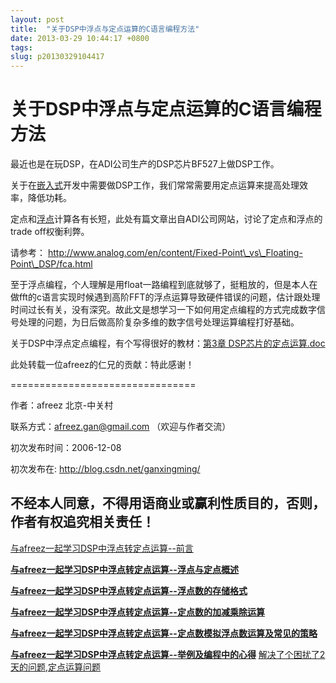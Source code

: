 ```yaml
---
layout: post
title:  "关于DSP中浮点与定点运算的C语言编程方法"
date: 2013-03-29 10:44:17 +0800
tags: 
slug: p20130329104417
---
```


# 关于DSP中浮点与定点运算的C语言编程方法





最近也是在玩DSP，在ADI公司生产的DSP芯片BF527上做DSP工作。


关于在[嵌入式](https://so.csdn.net/so/search?q=%E5%B5%8C%E5%85%A5%E5%BC%8F&spm=1001.2101.3001.7020)开发中需要做DSP工作，我们常常需要用定点运算来提高处理效率，降低功耗。


定点和[浮点](https://so.csdn.net/so/search?q=%E6%B5%AE%E7%82%B9&spm=1001.2101.3001.7020)计算各有长短，此处有篇文章出自ADI公司网站，讨论了定点和浮点的trade off权衡利弊。


请参考： http://www.analog.com/en/content/Fixed-Point\_vs\_Floating-Point\_DSP/fca.html


至于浮点编程，个人理解是用float一路编程到底就够了，挺粗放的，但是本人在做fft的c语言实现时候遇到高阶FFT的浮点运算导致硬件错误的问题，估计跟处理时间过长有关，没有深究。故此文是想学习一下如何用定点编程的方式完成数字信号处理的问题，为日后做高阶复杂多维的数字信号处理运算编程打好基础。


关于DSP中浮点定点编程，有个写得很好的教材：[第3章 DSP芯片的定点运算.doc](http://ishare.iask.sina.com.cn/f/34258833.html?w=MTQzMjMwMzM5Mg%3D%3D)


此处转载一位afreez的仁兄的贡献：特此感谢！



================================


作者：afreez 北京-中关村 


联系方式：[afreez.gan@gmail.com](mailto:afreez.gan@gmail.com) （欢迎与作者交流）


初次发布时间：2006-12-08


初次发布在: <http://blog.csdn.net/ganxingming/> 




不经本人同意，不得用语商业或赢利性质目的，否则，作者有权追究相关责任！  
 ---------------------------------------------------------


[与afreez一起学习DSP中浮点转定点运算--前言](http://blog.csdn.net/ganxingming/article/details/1435441)


**[与afreez一起学习DSP中浮点转定点运算--浮点与定点概述](http://blog.csdn.net/ganxingming/article/details/1436797)**


**[与afreez一起学习DSP中浮点转定点运算--浮点数的存储格式](http://blog.csdn.net/ganxingming/article/details/1449526)**


**[与afreez一起学习DSP中浮点转定点运算--定点数的加减乘除运算](http://blog.csdn.net/ganxingming/article/details/1505770)**


**[与afreez一起学习DSP中浮点转定点运算--定点数模拟浮点数运算及常见的策略](http://blog.csdn.net/ganxingming/article/details/1505782)**


**[与afreez一起学习DSP中浮点转定点运算--举例及编程中的心得](http://blog.csdn.net/ganxingming/article/details/1505801)** [解决了个困扰了2天的问题,定点运算问题](http://blog.csdn.net/ganxingming/article/details/1432595)


  
 


  
 


  
 


  
 




